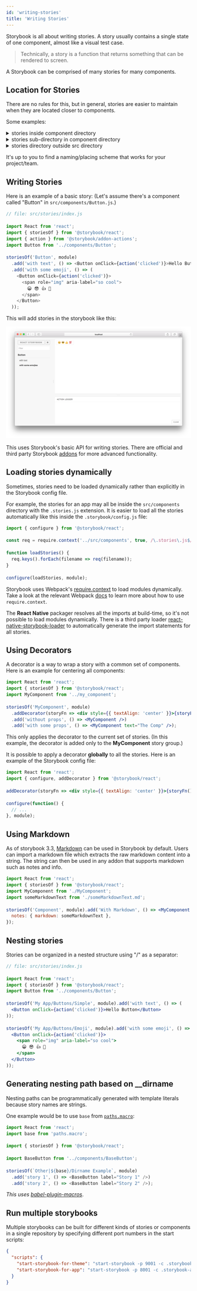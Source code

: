 ```yaml
---
id: 'writing-stories'
title: 'Writing Stories'
---
```


Storybook is all about writing stories. A story usually contains a single state of one component, almost like a visual test case.

> Technically, a story is a function that returns something that can be rendered to screen.

A Storybook can be comprised of many stories for many components.

## Location for Stories

There are no rules for this, but in general, stories are easier to maintain when they are located closer to components.

Some examples:

<details>
  <summary>stories inside component directory</summary>

  ```plaintext
  •
  └── src
      └── components
          └── button
              ├── button.js
              └── button.stories.js
  ```

</details>

<details>
  <summary>stories sub-directory in component directory</summary>

  ```plaintext
  •
  └── src
      └── components
          └── button
              ├── button.js
              └── stories
                  └── button.stories.js
  ```

</details>

<details>
  <summary>stories directory outside src directory</summary>

  ```plaintext
  •
  ├── src
  │   └── components
  │       └── button.js
  └── stories
      └── button.stories.js
  ```

</details>

It's up to you to find a naming/placing scheme that works for your project/team.

## Writing Stories

Here is an example of a basic story:
(Let's assume there's a component called "Button" in `src/components/Button.js`.)

```js
// file: src/stories/index.js

import React from 'react';
import { storiesOf } from '@storybook/react';
import { action } from '@storybook/addon-actions';
import Button from '../components/Button';

storiesOf('Button', module)
  .add('with text', () => <Button onClick={action('clicked')}>Hello Button</Button>)
  .add('with some emoji', () => (
    <Button onClick={action('clicked')}>
      <span role="img" aria-label="so cool">
        😀 😎 👍 💯
      </span>
    </Button>
  ));
```

This will add stories in the storybook like this:

![Basic stories](../static/basic-stories.png)

This uses Storybook's basic API for writing stories. There are official and third party Storybook [addons](/addons/introduction) for more advanced functionality.

## Loading stories dynamically

Sometimes, stories need to be loaded dynamically rather than explicitly in the Storybook config file.

For example, the stories for an app may all be inside the `src/components` directory with the `.stories.js` extension. It is easier to load all the stories automatically like this inside the `.storybook/config.js` file:

```js
import { configure } from '@storybook/react';

const req = require.context('../src/components', true, /\.stories\.js$/);

function loadStories() {
  req.keys().forEach(filename => req(filename));
}

configure(loadStories, module);
```

Storybook uses Webpack's [require.context](https://webpack.js.org/guides/dependency-management/#require-context) to load modules dynamically. Take a look at the relevant Webpack [docs](https://webpack.js.org/guides/dependency-management/#require-context) to learn more about how to use `require.context`.

The **React Native** packager resolves all the imports at build-time, so it's not possible to load modules dynamically. There is a third party loader  [react-native-storybook-loader](https://github.com/elderfo/react-native-storybook-loader) to automatically generate the import statements for all stories.

## Using Decorators

A decorator is a way to wrap a story with a common set of components. Here is an example for centering all components:

```jsx
import React from 'react';
import { storiesOf } from '@storybook/react';
import MyComponent from '../my_component';

storiesOf('MyComponent', module)
  .addDecorator(storyFn => <div style={{ textAlign: 'center' }}>{storyFn()}</div>)
  .add('without props', () => <MyComponent />)
  .add('with some props', () => <MyComponent text="The Comp" />);
```

This only applies the decorator to the current set of stories. (In this example, the decorator is added only to the **MyComponent** story group.)

It is possible to apply a decorator **globally** to all the stories. Here is an example of the Storybook config file:

```jsx
import React from 'react';
import { configure, addDecorator } from '@storybook/react';

addDecorator(storyFn => <div style={{ textAlign: 'center' }}>{storyFn()}</div>);

configure(function() {
  // ...
}, module);
```

## Using Markdown

As of storybook 3.3, [Markdown](https://github.com/adam-p/markdown-here/wiki/Markdown-Cheatsheet) can be used in Storybook by default. Users can import a markdown file which extracts the raw markdown content into a string. The string can then be used in any addon that supports markdown such as notes and info.

```jsx
import React from 'react';
import { storiesOf } from '@storybook/react';
import MyComponent from './MyComponent';
import someMarkdownText from './someMarkdownText.md';

storiesOf('Component', module).add('With Markdown', () => <MyComponent />, {
  notes: { markdown: someMarkdownText },
});
```

## Nesting stories

Stories can be organized in a nested structure using "/" as a separator:

```jsx
// file: src/stories/index.js

import React from 'react';
import { storiesOf } from '@storybook/react';
import Button from '../components/Button';

storiesOf('My App/Buttons/Simple', module).add('with text', () => (
  <Button onClick={action('clicked')}>Hello Button</Button>
));

storiesOf('My App/Buttons/Emoji', module).add('with some emoji', () => (
  <Button onClick={action('clicked')}>
    <span role="img" aria-label="so cool">
      😀 😎 👍 💯
    </span>
  </Button>
));
```

## Generating nesting path based on \_\_dirname

Nesting paths can be programmatically generated with template literals because story names are strings.

One example would be to use `base` from [`paths.macro`](https://github.com/storybooks/paths.macro):

```js
import React from 'react';
import base from 'paths.macro';

import { storiesOf } from '@storybook/react';

import BaseButton from '../components/BaseButton';

storiesOf(`Other|${base}/Dirname Example`, module)
  .add('story 1', () => <BaseButton label="Story 1" />)
  .add('story 2', () => <BaseButton label="Story 2" />);
```

_This uses [babel-plugin-macros](https://github.com/kentcdodds/babel-plugin-macros)_.

## Run multiple storybooks

Multiple storybooks can be built for different kinds of stories or components in a single repository by specifying different port numbers in the start scripts:

```json
{
  "scripts": {
    "start-storybook-for-theme": "start-storybook -p 9001 -c .storybook-theme",
    "start-storybook-for-app": "start-storybook -p 8001 -c .storybook-app"
  }
}
```
